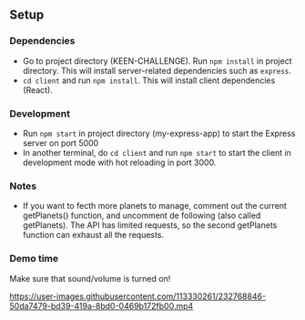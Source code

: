 ## Setup

### Dependencies

- Go to project directory (KEEN-CHALLENGE). Run `npm install` in project directory. This will install server-related dependencies such as `express`.
- `cd client` and run `npm install`. This will install client dependencies (React).

### Development

- Run `npm start` in project directory (my-express-app) to start the Express server on port 5000
- In another terminal, do `cd client` and run `npm start` to start the client in development mode with hot reloading in port 3000.

### Notes

- If you want to fecth more planets to manage, comment out the current getPlanets() function, and uncomment de following (also called getPlanets). The API has limited requests, so the second getPlanets function can exhaust all the requests. 

### Demo time
Make sure that sound/volume is turned on!

https://user-images.githubusercontent.com/113330261/232768846-50da7479-bd39-419a-8bd0-0469b172fb00.mp4

